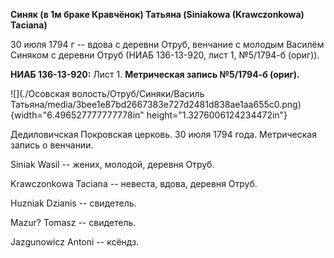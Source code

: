 **Синяк (в 1м браке Кравчёнок) Татьяна (Siniakowa (Krawczonkowa)
Taciana)**

30 июля 1794 г -- вдова с деревни Отруб, венчание с молодым Василём
Синяком с деревни Отруб (НИАБ 136-13-920, лист 1, №5/1794-б (ориг)).

**НИАБ 136-13-920:** Лист 1. **Метрическая запись №5/1794-б (ориг).**

![](./Осовская волость/Отруб/Синяки/Василь Татьяна/media/3bee1e87bd2667383e727d2481d838ae1aa655c0.png){width="6.496527777777778in"
height="1.3276006124234472in"}

Дедиловичская Покровская церковь. 30 июля 1794 года. Метрическая запись
о венчании.

Siniak Wasil -- жених, молодой, деревня Отруб.

Krawczonkowa Taciana -- невеста, вдова, деревня Отруб.

Huzniak Dzianis -- свидетель.

Mazur? Tomasz -- свидетель.

Jazgunowicz Antoni -- ксёндз.
